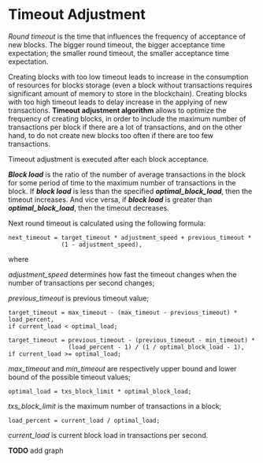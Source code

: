 # Timeout Adjustment

_Round timeout_ is the time that influences the frequency of acceptance of new
blocks. The bigger round timeout, the bigger acceptance time expectation; the
smaller round timeout, the smaller acceptance time expectation.

Creating blocks with too low timeout leads to increase in the consumption of
resources for blocks storage (even a block without transactions requires
significant amount of memory to store in the blockchain). Creating blocks with
too high timeout leads to delay increase in the applying of new transactions.
**Timeout adjustment algorithm** allows to optimize the frequency of creating
blocks, in order to include the maximum number of transactions per block if
there are a lot of transactions, and on the other hand, to do not create new
blocks too often if there are too few transactions.

Timeout adjustment is executed after each block acceptance.

**_Block load_** is the ratio of the number of average transactions in the block
for some period of time to the maximum number of transactions in the block. If
**_block load_** is less than the specified **_optimal_block_load_**, then the
timeout increases. And vice versa, if **_block load_** is greater than
**_optimal_block_load_**, then the timeout decreases.

Next round timeout is calculated using the following formula:

```Text
next_timeout = target_timeout * adjustment_speed + previous_timeout *
               (1 - adjustment_speed),
```

where

_adjustment_speed_ determines how fast the timeout changes when the number of
transactions per second changes;

_previous_timeout_ is previous timeout value;

```Text
target_timeout = max_timeout - (max_timeout - previous_timeout) * load_percent,
if current_load < optimal_load;
```

```Text
target_timeout = previous_timeout - (previous_timeout - min_timeout) *
                 (load_percent - 1) / (1 / optimal_block_load - 1),
if current_load >= optimal_load;
```

_max_timeout_ and _min_timeout_ are respectively upper bound and lower bound of
the possible timeout values;

```Text
optimal_load = txs_block_limit * optimal_block_load;
```

_txs_block_limit_ is the maximum number of transactions in a block;

```Text
load_percent = current_load / optimal_load;
```

_current_load_ is current block load in transactions per second.

**TODO** add graph
